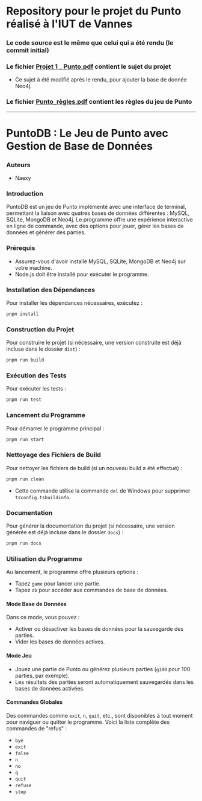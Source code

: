 # Repository pour le projet du Punto réalisé à l'IUT de Vannes

### Le code source est le même que celui qui a été rendu (le commit initial)

### Le fichier [Projet 1 \_ Punto.pdf](./Projet%201%20_%20Punto.pdf) contient le sujet du projet

-   Ce sujet à été modifié après le rendu, pour ajouter la base de donnée Neo4j.

### Le fichier [Punto_règles.pdf](./Punto_règles.pdf) contient les règles du jeu de Punto

---

# PuntoDB : Le Jeu de Punto avec Gestion de Base de Données

### Auteurs

-   Naexy

### Introduction

PuntoDB est un jeu de Punto implémenté avec une interface de terminal, permettant la liaison avec quatres bases de données différentes : MySQL, SQLite, MongoDB et Neo4j. Le programme offre une expérience interactive en ligne de commande, avec des options pour jouer, gérer les bases de données et générer des parties.

### Prérequis

-   Assurez-vous d'avoir installé MySQL, SQLite, MongoDB et Neo4j sur votre machine.
-   Node.js doit être installé pour exécuter le programme.

### Installation des Dépendances

Pour installer les dépendances nécessaires, exécutez :

```sh
pnpm install
```

### Construction du Projet

Pour construire le projet (si nécessaire, une version construite est déjà incluse dans le dossier `dist`) :

```sh
pnpm run build
```

### Exécution des Tests

Pour exécuter les tests :

```sh
pnpm run test
```

### Lancement du Programme

Pour démarrer le programme principal :

```sh
pnpm run start
```

### Nettoyage des Fichiers de Build

Pour nettoyer les fichiers de build (si un nouveau build a été effectué) :

```sh
pnpm run clean
```

-   Cette commande utilise la commande `del` de Windows pour supprimer `tsconfig.tsbuildinfo`.

### Documentation

Pour générer la documentation du projet (si nécessaire, une version générée est déjà incluse dans le dossier `docs`) :

```sh
pnpm run docs
```

### Utilisation du Programme

Au lancement, le programme offre plusieurs options :

-   Tapez `game` pour lancer une partie.
-   Tapez `db` pour accéder aux commandes de base de données.

#### Mode Base de Données

Dans ce mode, vous pouvez :

-   Activer ou désactiver les bases de données pour la sauvegarde des parties.
-   Vider les bases de données actives.

#### Mode Jeu

-   Jouez une partie de Punto ou générez plusieurs parties (`g100` pour 100 parties, par exemple).
-   Les résultats des parties seront automatiquement sauvegardés dans les bases de données activées.

#### Commandes Globales

Des commandes comme `exit`, `n`, `quit`, etc., sont disponibles à tout moment pour naviguer ou quitter le programme.
Voici la liste complète des commandes de "refus" :

-   `bye`
-   `exit`
-   `false`
-   `n`
-   `no`
-   `q`
-   `quit`
-   `refuse`
-   `stop`
